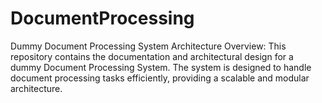 # DocumentProcessing
Dummy Document Processing System Architecture Overview: This repository contains the documentation and architectural design for a dummy Document Processing System. The system is designed to handle document processing tasks efficiently, providing a scalable and modular architecture.
